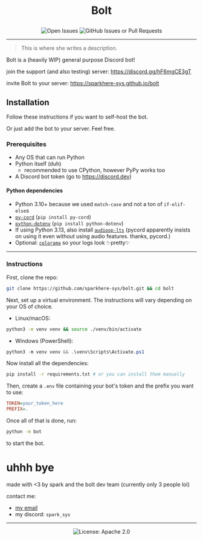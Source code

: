 # <p align=center> Bolt </p>

<p align=center>
  <img alt="Open Issues" src="https://img.shields.io/github/issues/sparkhere-sys/bolt?style=for-the-badge&logo=github&logoColor=white&color=%23f38ba8">
  <img alt="GitHub Issues or Pull Requests" src="https://img.shields.io/github/issues-pr/sparkhere-sys/bolt?style=for-the-badge&logo=git&logoColor=white&color=%23a6e3a1">
</p>

---

> This is where she writes a description.

Bolt is a (heavily WIP) general purpose Discord bot!

join the support (and also testing) server: https://discord.gg/hF6mgCE3gT

invite Bolt to your server: https://sparkhere-sys.github.io/bolt

## Installation

Follow these instructions if you want to self-host the bot.

Or just add the bot to your server. Feel free.

### Prerequisites

* Any OS that can run Python
* Python itself (duh)
  * recommended to use CPython, however PyPy works too
* A Discord bot token (go to https://discord.dev)

#### Python dependencies

* Python 3.10+ because we used `match-case` and not a ton of `if-elif-else`s
* [`py-cord`](https://pypi.org/project/py-cord/) (`pip install py-cord`)
* [`python-dotenv`](https://pypi.org/project/python-dotenv/) (`pip install python-dotenv`)
* If using Python 3.13, also install [`audioop-lts`](https://pypi.org/project/audioop-lts) (pycord apparently insists on using it even without using audio features. thanks, pycord.)
* Optional: [`colorama`](https://pypi.org/project/colorama) so your logs look :sparkles:pretty:sparkles:

---

### Instructions

First, clone the repo:

```bash
git clone https://github.com/sparkhere-sys/bolt.git && cd bolt
```

Next, set up a virtual environment. The instructions will vary depending on your OS of choice.

* Linux/macOS:

```bash
python3 -m venv venv && source ./venv/bin/activate
```

* Windows (PowerShell):

```powershell
python3 -m venv venv && .\venv\Scripts\Activate.ps1
```

Now install all the dependencies:

```bash
pip install -r requirements.txt # or you can install them manually
```

Then, create a `.env` file containing your bot's token and the prefix you want to use:

```ini
TOKEN=your_token_here
PREFIX=.
```

Once all of that is done, run:
```bash
python -m bot
```
to start the bot.

# uhhh bye

made with <3 by spark and the bolt dev team (currently only 3 people lol)

contact me:

* [my email](mailto:spark-aur@proton.me)
* my discord: `spark_sys`

---

<p align=center>
  <img alt="License: Apache 2.0" src="https://img.shields.io/github/license/sparkhere-sys/bolt?style=for-the-badge&logo=apache&logoColor=black&label=license&labelColor=white&color=%2374c7ec&link=https%3A%2F%2Fgithub.com%2Fsparkhere-sys%2Fbolt%2Fblob%2Fmain%2FLICENSE">
</p>
